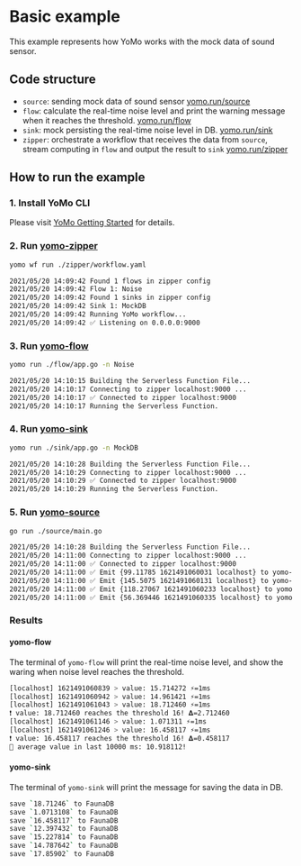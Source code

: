 # Basic example

This example represents how YoMo works with the mock data of sound sensor.

## Code structure

+ `source`: sending mock data of sound sensor [yomo.run/source](https://yomo.run/source)
+ `flow`: calculate the real-time noise level and print the warning message when it reaches the threshold. [yomo.run/flow](https://yomo.run/flow)
+ `sink`: mock persisting the real-time noise level in DB. [yomo.run/sink](https://yomo.run/sink)
+ `zipper`: orchestrate a workflow that receives the data from `source`, stream computing in `flow` and output the result to `sink` [yomo.run/zipper](https://yomo.run/zipper)

## How to run the example

### 1. Install YoMo CLI

Please visit [YoMo Getting Started](https://github.com/yomorun/yomo#1-install-cli) for details.

### 2. Run [yomo-zipper](https://yomo.run/zipper)

```bash
yomo wf run ./zipper/workflow.yaml

2021/05/20 14:09:42 Found 1 flows in zipper config
2021/05/20 14:09:42 Flow 1: Noise
2021/05/20 14:09:42 Found 1 sinks in zipper config
2021/05/20 14:09:42 Sink 1: MockDB
2021/05/20 14:09:42 Running YoMo workflow...
2021/05/20 14:09:42 ✅ Listening on 0.0.0.0:9000
```

### 3. Run [yomo-flow](https://yomo.run/flow)

```bash
yomo run ./flow/app.go -n Noise

2021/05/20 14:10:15 Building the Serverless Function File...
2021/05/20 14:10:17 Connecting to zipper localhost:9000 ...
2021/05/20 14:10:17 ✅ Connected to zipper localhost:9000
2021/05/20 14:10:17 Running the Serverless Function.
```

### 4. Run [yomo-sink](https://yomo.run/sink)

```bash
yomo run ./sink/app.go -n MockDB

2021/05/20 14:10:28 Building the Serverless Function File...
2021/05/20 14:10:29 Connecting to zipper localhost:9000 ...
2021/05/20 14:10:29 ✅ Connected to zipper localhost:9000
2021/05/20 14:10:29 Running the Serverless Function.
```

### 5. Run [yomo-source](https://yomo.run/source)

```bash
go run ./source/main.go

2021/05/20 14:10:28 Building the Serverless Function File...
2021/05/20 14:11:00 Connecting to zipper localhost:9000 ...
2021/05/20 14:11:00 ✅ Connected to zipper localhost:9000
2021/05/20 14:11:00 ✅ Emit {99.11785 1621491060031 localhost} to yomo-zipper
2021/05/20 14:11:00 ✅ Emit {145.5075 1621491060131 localhost} to yomo-zipper
2021/05/20 14:11:00 ✅ Emit {118.27067 1621491060233 localhost} to yomo-zipper
2021/05/20 14:11:00 ✅ Emit {56.369446 1621491060335 localhost} to yomo-zipper
```

### Results

#### yomo-flow

The terminal of `yomo-flow` will print the real-time noise level, and show the waring when noise level reaches the threshold.

```bash
[localhost] 1621491060839 > value: 15.714272 ⚡️=1ms
[localhost] 1621491060942 > value: 14.961421 ⚡️=1ms
[localhost] 1621491061043 > value: 18.712460 ⚡️=1ms
❗ value: 18.712460 reaches the threshold 16! 𝚫=2.712460
[localhost] 1621491061146 > value: 1.071311 ⚡️=1ms
[localhost] 1621491061246 > value: 16.458117 ⚡️=1ms
❗ value: 16.458117 reaches the threshold 16! 𝚫=0.458117
🧩 average value in last 10000 ms: 10.918112!
```

#### yomo-sink

The terminal of `yomo-sink` will print the message for saving the data in DB.

```bash
save `18.71246` to FaunaDB
save `1.0713108` to FaunaDB
save `16.458117` to FaunaDB
save `12.397432` to FaunaDB
save `15.227814` to FaunaDB
save `14.787642` to FaunaDB
save `17.85902` to FaunaDB
```
